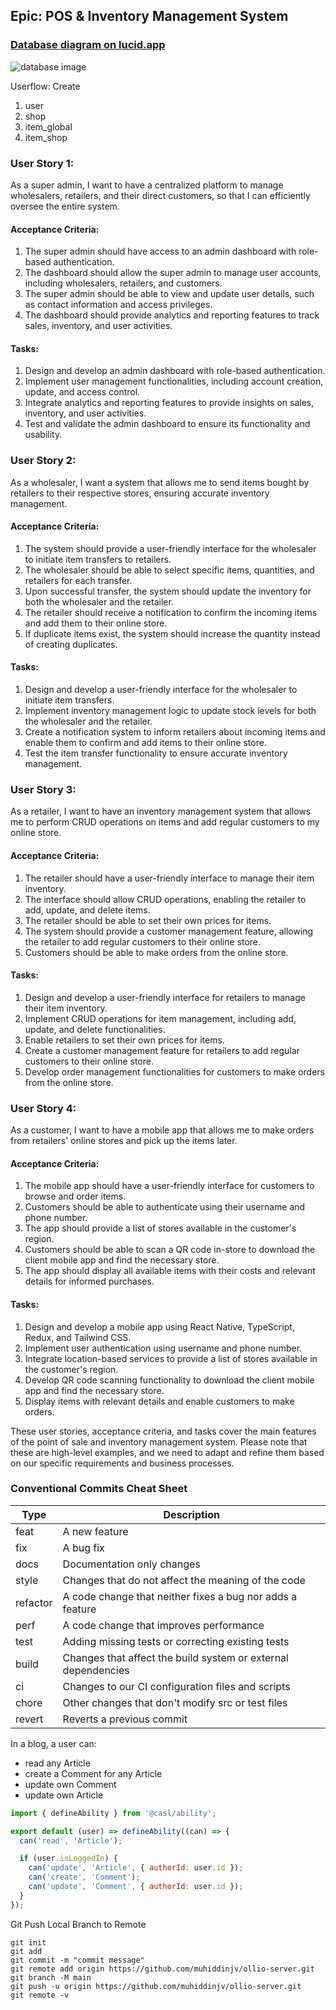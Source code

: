 ## Epic: POS & Inventory Management System

### [Database diagram on lucid.app](https://lucid.app/lucidchart/02a4c30e-69f1-4441-96b4-faabffe6f817/edit?viewport_loc=-376%2C-372%2C2828%2C1248%2C0_0&invitationId=inv_1bdeb9e8-221b-430c-9ee5-6670c27a76c2)
![database image](./assets/olliodb.jpeg)

Userflow: 
Create
1. user
2. shop
4. item_global
5. item_shop

### User Story 1:
As a super admin, I want to have a centralized platform to manage wholesalers, retailers, and their direct customers, so that I can efficiently oversee the entire system.

#### Acceptance Criteria:
1. The super admin should have access to an admin dashboard with role-based authentication.
2. The dashboard should allow the super admin to manage user accounts, including wholesalers, retailers, and customers.
3. The super admin should be able to view and update user details, such as contact information and access privileges.
4. The dashboard should provide analytics and reporting features to track sales, inventory, and user activities.

#### Tasks:
1. Design and develop an admin dashboard with role-based authentication.
2. Implement user management functionalities, including account creation, update, and access control.
3. Integrate analytics and reporting features to provide insights on sales, inventory, and user activities.
4. Test and validate the admin dashboard to ensure its functionality and usability.

### User Story 2:
As a wholesaler, I want a system that allows me to send items bought by retailers to their respective stores, ensuring accurate inventory management.

#### Acceptance Criteria:
1. The system should provide a user-friendly interface for the wholesaler to initiate item transfers to retailers.
2. The wholesaler should be able to select specific items, quantities, and retailers for each transfer.
3. Upon successful transfer, the system should update the inventory for both the wholesaler and the retailer.
4. The retailer should receive a notification to confirm the incoming items and add them to their online store.
5. If duplicate items exist, the system should increase the quantity instead of creating duplicates.

#### Tasks:
1. Design and develop a user-friendly interface for the wholesaler to initiate item transfers.
2. Implement inventory management logic to update stock levels for both the wholesaler and the retailer.
3. Create a notification system to inform retailers about incoming items and enable them to confirm and add items to their online store.
4. Test the item transfer functionality to ensure accurate inventory management.

### User Story 3:
As a retailer, I want to have an inventory management system that allows me to perform CRUD operations on items and add regular customers to my online store.

#### Acceptance Criteria:
1. The retailer should have a user-friendly interface to manage their item inventory.
2. The interface should allow CRUD operations, enabling the retailer to add, update, and delete items.
3. The retailer should be able to set their own prices for items.
4. The system should provide a customer management feature, allowing the retailer to add regular customers to their online store.
5. Customers should be able to make orders from the online store.

#### Tasks:
1. Design and develop a user-friendly interface for retailers to manage their item inventory.
2. Implement CRUD operations for item management, including add, update, and delete functionalities.
3. Enable retailers to set their own prices for items.
4. Create a customer management feature for retailers to add regular customers to their online store.
5. Develop order management functionalities for customers to make orders from the online store.

### User Story 4:
As a customer, I want to have a mobile app that allows me to make orders from retailers' online stores and pick up the items later.

#### Acceptance Criteria:
1. The mobile app should have a user-friendly interface for customers to browse and order items.
2. Customers should be able to authenticate using their username and phone number.
3. The app should provide a list of stores available in the customer's region.
4. Customers should be able to scan a QR code in-store to download the client mobile app and find the necessary store.
5. The app should display all available items with their costs and relevant details for informed purchases.

#### Tasks:
1. Design and develop a mobile app using React Native, TypeScript, Redux, and Tailwind CSS.
2. Implement user authentication using username and phone number.
3. Integrate location-based services to provide a list of stores available in the customer's region.
4. Develop QR code scanning functionality to download the client mobile app and find the necessary store.
5. Display items with relevant details and enable customers to make orders.

These user stories, acceptance criteria, and tasks cover the main features of the point of sale and inventory management system. Please note that these are high-level examples, and we need to adapt and refine them based on our specific requirements and business processes.

### Conventional Commits Cheat Sheet

| Type     | Description                                           |
| -------- | ----------------------------------------------------- |
| feat     | A new feature                                         |
| fix      | A bug fix                                             |
| docs     | Documentation only changes                            |
| style    | Changes that do not affect the meaning of the code    |
| refactor | A code change that neither fixes a bug nor adds a feature |
| perf     | A code change that improves performance              |
| test     | Adding missing tests or correcting existing tests      |
| build    | Changes that affect the build system or external dependencies |
| ci       | Changes to our CI configuration files and scripts     |
| chore    | Other changes that don't modify src or test files      |
| revert   | Reverts a previous commit                             |

In a blog, a user can:
- read any Article
- create a Comment for any Article
- update own Comment
- update own Article

```javascript
import { defineAbility } from '@casl/ability';

export default (user) => defineAbility((can) => {
  can('read', 'Article');

  if (user.isLoggedIn) {
    can('update', 'Article', { authorId: user.id });
    can('create', 'Comment');
    can('update', 'Comment', { authorId: user.id });
  }
});
```

Git Push Local Branch to Remote
```code
git init
git add 
git commit -m "commit message"
git remote add origin https://github.com/muhiddinjv/ollio-server.git
git branch -M main
git push -u origin https://github.com/muhiddinjv/ollio-server.git
git remote -v
```